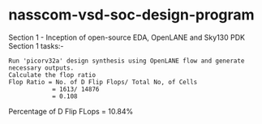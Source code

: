 # nasscom-vsd-soc-design-program
Section 1 - Inception of open-source EDA, OpenLANE and Sky130 PDK
Section 1 tasks:-

    Run 'picorv32a' design synthesis using OpenLANE flow and generate necessary outputs.
    Calculate the flop ratio
    Flop Ratio = No. of D Flip Flops/ Total No, of Cells
                = 1613/ 14876
                = 0.108
              
Percentage of D Flip FLops = 10.84% 
